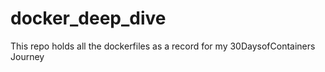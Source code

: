 # docker_deep_dive
This repo holds all the dockerfiles as a record for my 30DaysofContainers Journey
